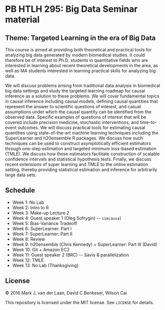 # PB HTLH 295: Big Data Seminar material

## Theme: Targeted Learning in the era of Big Data

This course is aimed at providing both theoretical and practical tools for analyzing big data generated by modern biomedical studies. It could therefore be of interest to Ph.D. students in quantitative fields who are interested in learning about recent theoretical developments in the area, as well as MA students interested in learning practical skills for analyzing big data.  

We will discuss problems arising from traditional data analysis in biomedical big data settings and study the targeted learning roadmap for causal inference as a solution to these problems. We will cover fundamental topics in causal inference including causal models, defining causal quantities that represent the answer to scientific questions of interest, and casual assumptions under which the causal quantity can be identified from the observed data. Specific examples of questions of interest that will be covered include precision medicine, stochastic interventions, and time-to-event outcomes. We will discuss practical tools for estimating causal quantities using state-of-the-art machine learning techniques including the SuperLearner and h20ensemble R packages. We discuss how such techniques can be used to construct asymptotically efficient estimators through one-step estimation and targeted minimum loss-based estimation (TMLE). We discuss how these estimators facilitate construction of scalable confidence intervals and statistical hypothesis tests. Finally, we discuss recent extensions of super learning and TMLE to the online estimation setting, thereby providing statistical estimation and inference for arbitrarily large data sets.

## Schedule

- Week 1: No Lab
- Week 2: Intro to R
- Week 3: Make-up Lecture 2
- Week 4: Guest speaker 1 (Oleg Sofrygin) -- `simcausal`
- Week 5: Bias-Variance Tradeoff
- Week 6: SuperLearner: Part I
- Week 7: SuperLearner: Part II
- Week 8: Review
- Week 9: h20ensemble (Chris Kennedy) + SuperLearner: Part III (David)
- Week 10: Git + Amazon EC2
- Week 11: Guest speaker 2 (BRC) -- Savio & parallelization
- Week 12: TMLE
- Week 13: No Lab (Thanksgiving)


## License

&copy; 2016 Mark J. van der Laan, David C Benkeser, Wilson Cai

This repository is licensed under the MIT license. See `LICENSE` for details.


